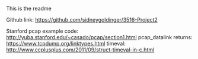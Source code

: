 This is the readme

Github link: https://github.com/sidneygoldinger/3516-Project2

Stanford pcap example code: http://yuba.stanford.edu/~casado/pcap/section1.html
pcap_datalink returns: https://www.tcpdump.org/linktypes.html
timeval: http://www.ccplusplus.com/2011/09/struct-timeval-in-c.html